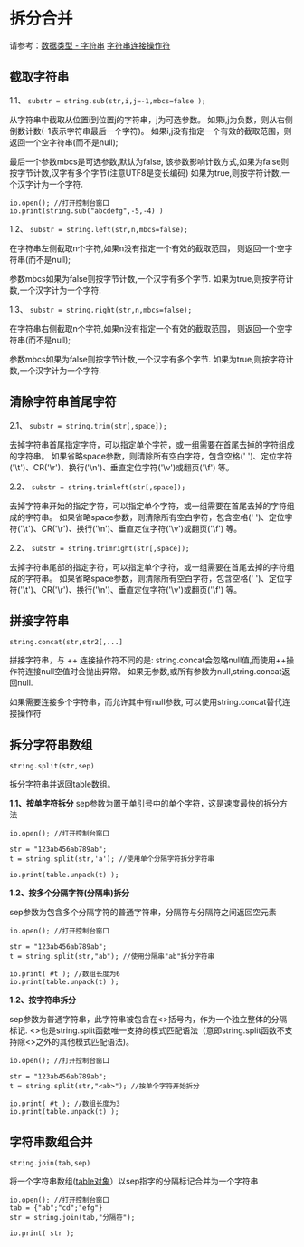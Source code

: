 # 拆分合并

 请参考：[数据类型 - 字符串](the%20language/datatype/datatype#varstring) [字符串连接操作符](the%20language/operator/concat)

## 截取字符串

1.1、 `substr = string.sub(str,i,j=-1,mbcs=false );`

从字符串中截取从位置i到位置j的字符串，j为可选参数。
如果i,j为负数，则从右侧倒数计数(-1表示字符串最后一个字符)。
如果i,j没有指定一个有效的截取范围，则返回一个空字符串(而不是null);

最后一个参数mbcs是可选参数,默认为false,
该参数影响计数方式,如果为false则按字节计数,汉字有多个字节(注意UTF8是变长编码)
如果为true,则按字符计数,一个汉字计为一个字符.

``` aau
io.open(); //打开控制台窗口
io.print(string.sub("abcdefg",-5,-4) )
```

1.2、 `substr = string.left(str,n,mbcs=false);`

在字符串左侧截取n个字符,如果n没有指定一个有效的截取范围，
则返回一个空字符串(而不是null);

参数mbcs如果为false则按字节计数,一个汉字有多个字节.
如果为true,则按字符计数,一个汉字计为一个字符.

1.3、 `substr = string.right(str,n,mbcs=false);`

在字符串右侧截取n个字符,如果n没有指定一个有效的截取范围，
则返回一个空字符串(而不是null);

参数mbcs如果为false则按字节计数,一个汉字有多个字节.
如果为true,则按字符计数,一个汉字计为一个字符.

## 清除字符串首尾字符

2.1、 `substr = string.trim(str[,space]);`

去掉字符串首尾指定字符，可以指定单个字符，或一组需要在首尾去掉的字符组成的字符串。
如果省略space参数，则清除所有空白字符，包含空格(' ')、定位字符('\t')、CR('\r')、换行('\n')、垂直定位字符('\v')或翻页('\f') 等。

2.2、 `substr = string.trimleft(str[,space]);`

去掉字符串开始的指定字符，可以指定单个字符，或一组需要在首尾去掉的字符组成的字符串。
如果省略space参数，则清除所有空白字符，包含空格(' ')、定位字符('\t')、CR('\r')、换行('\n')、垂直定位字符('\v')或翻页('\f') 等。

2.2、 `substr = string.trimright(str[,space]);`

去掉字符串尾部的指定字符，可以指定单个字符，或一组需要在首尾去掉的字符组成的字符串。
如果省略space参数，则清除所有空白字符，包含空格(' ')、定位字符('\t')、CR('\r')、换行('\n')、垂直定位字符('\v')或翻页('\f') 等。

## 拼接字符串

`string.concat(str,str2[,...]`

拼接字符串，与 ++ 连接操作符不同的是:
string.concat会忽略null值,而使用++操作符连接null空值时会抛出异常。
如果无参数,或所有参数为null,string.concat返回null.

如果需要连接多个字符串，而允许其中有null参数,
可以使用string.concat替代连接操作符

## 拆分字符串数组

`string.split(str,sep)`

拆分字符串并返回[table数组](the%20language/datatype/datatype#vartable)。

**1.1、按单字符拆分**
sep参数为置于单引号中的单个字符，这是速度最快的拆分方法

``` aau
io.open(); //打开控制台窗口

str = "123ab456ab789ab";
t = string.split(str,'a'); //使用单个分隔字符拆分字符串

io.print(table.unpack(t) );
```


**1.2、按多个分隔字符(分隔串)拆分**

sep参数为包含多个分隔字符的普通字符串，分隔符与分隔符之间返回空元素

``` aau
io.open(); //打开控制台窗口

str = "123ab456ab789ab";
t = string.split(str,"ab"); //使用分隔串"ab"拆分字符串

io.print( #t ); //数组长度为6
io.print(table.unpack(t) );
```

**1.2、按字符串拆分**

sep参数为普通字符串，此字符串被包含在<>括号内，作为一个独立整体的分隔标记.
<>也是string.split函数唯一支持的模式匹配语法（意即string.split函数不支持除<>之外的其他模式匹配语法)。

``` aau
io.open(); //打开控制台窗口

str = "123ab456ab789ab";
t = string.split(str,"<ab>"); //按单个字符开始拆分

io.print( #t ); //数组长度为3
io.print(table.unpack(t) );
```

## 字符串数组合并

`string.join(tab,sep)`

将一个字符串数组([table对象](the%20language/datatype/datatype#vartable)）以sep指字的分隔标记合并为一个字符串

``` aau
io.open(); //打开控制台窗口
tab = {"ab";"cd";"efg"}
str = string.join(tab,"分隔符");

io.print( str );
```
